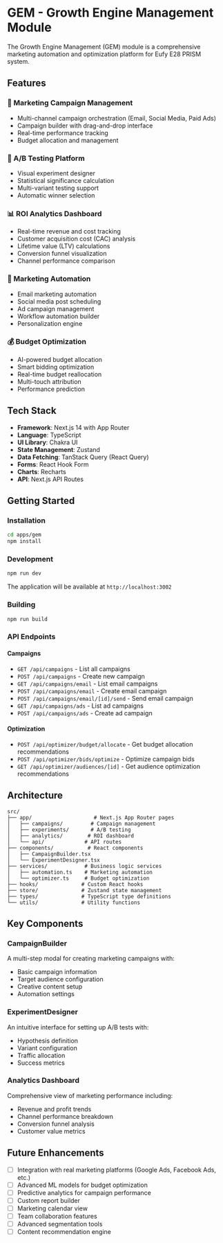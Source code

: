 # GEM - Growth Engine Management Module

The Growth Engine Management (GEM) module is a comprehensive marketing automation and optimization platform for Eufy E28 PRISM system.

## Features

### 🎯 Marketing Campaign Management
- Multi-channel campaign orchestration (Email, Social Media, Paid Ads)
- Campaign builder with drag-and-drop interface
- Real-time performance tracking
- Budget allocation and management

### 🧪 A/B Testing Platform
- Visual experiment designer
- Statistical significance calculation
- Multi-variant testing support
- Automatic winner selection

### 📊 ROI Analytics Dashboard
- Real-time revenue and cost tracking
- Customer acquisition cost (CAC) analysis
- Lifetime value (LTV) calculations
- Conversion funnel visualization
- Channel performance comparison

### 🤖 Marketing Automation
- Email marketing automation
- Social media post scheduling
- Ad campaign management
- Workflow automation builder
- Personalization engine

### 💰 Budget Optimization
- AI-powered budget allocation
- Smart bidding optimization
- Real-time budget reallocation
- Multi-touch attribution
- Performance prediction

## Tech Stack

- **Framework**: Next.js 14 with App Router
- **Language**: TypeScript
- **UI Library**: Chakra UI
- **State Management**: Zustand
- **Data Fetching**: TanStack Query (React Query)
- **Forms**: React Hook Form
- **Charts**: Recharts
- **API**: Next.js API Routes

## Getting Started

### Installation

```bash
cd apps/gem
npm install
```

### Development

```bash
npm run dev
```

The application will be available at `http://localhost:3002`

### Building

```bash
npm run build
```

### API Endpoints

#### Campaigns
- `GET /api/campaigns` - List all campaigns
- `POST /api/campaigns` - Create new campaign
- `GET /api/campaigns/email` - List email campaigns
- `POST /api/campaigns/email` - Create email campaign
- `POST /api/campaigns/email/[id]/send` - Send email campaign
- `GET /api/campaigns/ads` - List ad campaigns
- `POST /api/campaigns/ads` - Create ad campaign

#### Optimization
- `POST /api/optimizer/budget/allocate` - Get budget allocation recommendations
- `POST /api/optimizer/bids/optimize` - Optimize campaign bids
- `GET /api/optimizer/audiences/[id]` - Get audience optimization recommendations

## Architecture

```
src/
├── app/                    # Next.js App Router pages
│   ├── campaigns/         # Campaign management
│   ├── experiments/       # A/B testing
│   ├── analytics/        # ROI dashboard
│   └── api/             # API routes
├── components/           # React components
│   ├── CampaignBuilder.tsx
│   └── ExperimentDesigner.tsx
├── services/            # Business logic services
│   ├── automation.ts    # Marketing automation
│   └── optimizer.ts     # Budget optimization
├── hooks/              # Custom React hooks
├── store/              # Zustand state management
├── types/              # TypeScript type definitions
└── utils/              # Utility functions
```

## Key Components

### CampaignBuilder
A multi-step modal for creating marketing campaigns with:
- Basic campaign information
- Target audience configuration
- Creative content setup
- Automation settings

### ExperimentDesigner
An intuitive interface for setting up A/B tests with:
- Hypothesis definition
- Variant configuration
- Traffic allocation
- Success metrics

### Analytics Dashboard
Comprehensive view of marketing performance including:
- Revenue and profit trends
- Channel performance breakdown
- Conversion funnel analysis
- Customer value metrics

## Future Enhancements

- [ ] Integration with real marketing platforms (Google Ads, Facebook Ads, etc.)
- [ ] Advanced ML models for budget optimization
- [ ] Predictive analytics for campaign performance
- [ ] Custom report builder
- [ ] Marketing calendar view
- [ ] Team collaboration features
- [ ] Advanced segmentation tools
- [ ] Content recommendation engine
